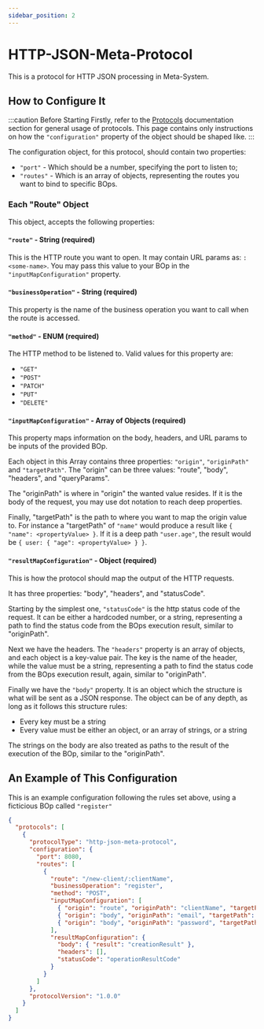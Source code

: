 ```yaml
---
sidebar_position: 2
---
```


# HTTP-JSON-Meta-Protocol
This is a protocol for HTTP JSON processing in Meta-System.

## How to Configure It
:::caution Before Starting
Firstly, refer to the [Protocols](../api-docs/configuring/protocol-config) documentation section for general usage of protocols. This page contains only instructions on how the `"configuration"` property of the object should be shaped like.
:::

The configuration object, for this protocol, should contain two properties:
- `"port"` - Which should be a number, specifying the port to listen to;
- `"routes"` - Which is an array of objects, representing the routes you want to bind to specific BOps.

### Each "Route" Object
This object, accepts the following properties:

#### `"route"` - String (required)
This is the HTTP route you want to open. It may contain URL params as: `:<some-name>`. You may pass this value to your BOp in the `"inputMapConfiguration"` property.

#### `"businessOperation"` - String (required)
This property is the name of the business operation you want to call when the route is accessed.

#### `"method"` - ENUM (required)
The HTTP method to be listened to. Valid values for this property are:
- `"GET"`
- `"POST"`
- `"PATCH"`
- `"PUT"`
- `"DELETE"`

#### `"inputMapConfiguration"` - Array of Objects (required)
This property maps information on the body, headers, and URL params to be inputs of the provided BOp.

Each object in this Array contains three properties:  `"origin"`, `"originPath"` and `"targetPath"`.
The "origin" can be three values: "route", "body", "headers", and "queryParams".

The "originPath" is where in "origin" the wanted value resides. If it is the body of the request, you may use dot notation to reach deep properties.

Finally, "targetPath" is the path to where you want to map the origin value to. For instance a "targetPath" of `"name"` would produce a result like `{ "name": <propertyValue> }`. If it is a deep path `"user.age"`, the result would be `{ user: { "age": <propertyValue> } }`.

#### `"resultMapConfiguration"` - Object (required)
This is how the protocol should map the output of the HTTP requests.

It has three properties: "body", "headers", and "statusCode".

Starting by the simplest one, `"statusCode"` is the http status code of the request. It can be either a hardcoded number, or a string, representing a path to find the status code from the BOps execution result, similar to "originPath".

Next we have the headers. The `"headers"` property is an array of objects, and each object is a key-value pair. The key is the name of the header, while the value must be a string, representing a path to find the status code from the BOps execution result, again, similar to "originPath".

Finally we have the `"body"` property. It is an object which the structure is what will be sent as a JSON response. The object can be of any depth, as long as it follows this structure rules:

- Every key must be a string
- Every value must be either an object, or an array of strings, or a string

The strings on the body are also treated as paths to the result of the execution of the BOp, similar to the "originPath".

## An Example of This Configuration
This is an example configuration following the rules set above, using a ficticious BOp called `"register"`

```json
{
  "protocols": [
    {
      "protocolType": "http-json-meta-protocol",
      "configuration": {
        "port": 8080,
        "routes": [
          {
            "route": "/new-client/:clientName",
            "businessOperation": "register",
            "method": "POST",
            "inputMapConfiguration": [
              { "origin": "route", "originPath": "clientName", "targetPath": "username" },
              { "origin": "body", "originPath": "email", "targetPath": "email" },
              { "origin": "body", "originPath": "password", "targetPath": "password" }
            ],
            "resultMapConfiguration": {
              "body": { "result": "creationResult" },
              "headers": [],
              "statusCode": "operationResultCode"
            }
          }
        ]
      },
      "protocolVersion": "1.0.0"
    }
  ]
}
```